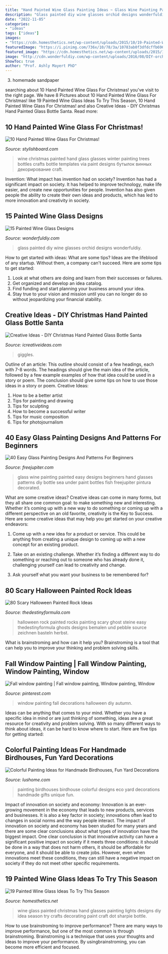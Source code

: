 ```yaml
---
title: "Hand Painted Wine Glass Painting Ideas ~ Glass Wine Painting Painted Easy Designs Beginners Hand Glasses Patterns Diy Bottle Sea Under Paint Bottles Fish Freejupiter Pintura Decorated"
description: "Glass painted diy wine glasses orchid designs wonderfuldiy"
date: "2022-11-05"
categories:
- "ideas"
tags: ["ideas"]
images:
- "https://cdn.homesthetics.net/wp-content/uploads/2015/10/19-Painted-Wine-Glass-Idea-To-Try-This-Season-2.jpg"
featuredImage: "https://i.pinimg.com/736x/10/78/3a/10783ab0f3dfdcffb696f300fdb18a21.jpg"
featured_image: "https://cdn.homesthetics.net/wp-content/uploads/2015/10/19-Painted-Wine-Glass-Idea-To-Try-This-Season-2.jpg"
image: "http://cdn.wonderfuldiy.com/wp-content/uploads/2016/08/DIY-orchid-painted-glass.jpg"
ShowToc: true
author: "Prof. Ashly Mayert PhD"
---
```



3. homemade sandpaper

	

		
searching about 10 Hand Painted Wine Glass For Christmas! you've visit to the right page. We have 8 Pictures about 10 Hand Painted Wine Glass For Christmas! like 19 Painted Wine Glass Ideas To Try This Season, 10 Hand Painted Wine Glass For Christmas! and also Creative Ideas - DIY Christmas Hand Painted Glass Bottle Santa. Read more:
		
    
## 10 Hand Painted Wine Glass For Christmas!

<img loading=lazy src="http://www.stylishboard.com/wp-content/uploads/2014/12/9.jpg" onerror="this.onerror=null;this.src='https://tse3.mm.bing.net/th?id=OIP.2oCzwJLNf5Mep0g0GfVG9AHaJu&amp;pid=15.1';" alt="10 Hand Painted Wine Glass For Christmas!">

_Source: stylishboard.com_

>wine christmas painted hand glass glasses winter painting trees bottles crafts bottle templates via paint designs бутылок винных декорирование craft. 

	

Invention: What impact has invention had on society?
Invention has had a significant impact on society. It has helped to improve technology, make life easier, and create new opportunities for people. Invention has also given people the ability to create their own ideas and products, which has led to more innovation and creativity in society.

    
## 15 Painted Wine Glass Designs

<img loading=lazy src="http://cdn.wonderfuldiy.com/wp-content/uploads/2016/08/DIY-orchid-painted-glass.jpg" onerror="this.onerror=null;this.src='https://tse3.mm.bing.net/th?id=OIP.Xxane2xQAmAvL0a7rMEfSAHaJ4&amp;pid=15.1';" alt="15 Painted Wine Glass Designs">

_Source: wonderfuldiy.com_

>glass painted diy wine glasses orchid designs wonderfuldiy. 

	

How to get started with ideas: What are some tips?
Ideas are the lifeblood of any startup. Without them, a company can't succeed. Here are some tips to get started:
1. Look at what others are doing and learn from their successes or failures.
2. Get organized and develop an idea catalog. 
3. Find funding and start planning your business around your idea.  
4. Stay true to your vision and mission until you can no longer do so without jeopardizing your financial stability.

    
## Creative Ideas - DIY Christmas Hand Painted Glass Bottle Santa

<img loading=lazy src="https://www.icreativeideas.com/wp-content/uploads/2014/12/Creative-Ideas-DIY-Christmas-Hand-Painted-Glass-Bottle-Santa-3.jpg" onerror="this.onerror=null;this.src='https://tse3.mm.bing.net/th?id=OIP.14uCXHfLG8QuTLHVqLp7CwHaKA&amp;pid=15.1';" alt="Creative Ideas - DIY Christmas Hand Painted Glass Bottle Santa">

_Source: icreativeideas.com_

>giggles. 

	

Outline of an article: This outline should consist of a few headings, each with 7-8 words. The headings should give the main idea of the article, followed by a few example examples of how that idea could be used in a story or poem. The conclusion should give some tips on how to use those ideas in a story or poem.
Creative Ideas:

1. How to be a better artist 
2. Tips for painting and drawing 
3. Tips for sculpting 
4. How to become a successful writer 
5. Tips for music composition 
6. Tips for photojournalism 

    
## 40 Easy Glass Painting Designs And Patterns For Beginners

<img loading=lazy src="http://www.freejupiter.com/wp-content/uploads/2018/01/Easy-glass-painting-designs-and-patterns-for-beginners-3-1.jpg" onerror="this.onerror=null;this.src='https://tse2.mm.bing.net/th?id=OIP.luTuDHxBXT7pKlvpp62PuQHaLH&amp;pid=15.1';" alt="40 Easy Glass Painting Designs And Patterns For Beginners">

_Source: freejupiter.com_

>glass wine painting painted easy designs beginners hand glasses patterns diy bottle sea under paint bottles fish freejupiter pintura decorated. 

	

What are some creative ideas?
Creative ideas can come in many forms, but they all share one common goal: to make something new and interesting. Whether it’s coming up with a new way to do something or coming up with a different perspective on an old favorite, creativity is the Key to Success. Here are some creative ideas that may help you get started on your creative endeavors: 
1. Come up with a new idea for a product or service. This could be anything from creating a unique design to coming up with a new concept for an existing product.

2. Take on an existing challenge. Whether it’s finding a different way to do something or reaching out to someone who has already done it, challenging yourself can lead to creativity and change.

3. Ask yourself what you want your business to be remembered for?

    
## 80 Scary Halloween Painted Rock Ideas

<img loading=lazy src="http://thedestinyformula.com/wp-content/uploads/2019/01/fdc206293d010bc5d41acfc49b66dd2b.jpg" onerror="this.onerror=null;this.src='https://tse1.mm.bing.net/th?id=OIP.bSeoUYmx8tfwP_OcuA_17QHaJ4&amp;pid=15.1';" alt="80 Scary Halloween Painted Rock Ideas">

_Source: thedestinyformula.com_

>halloween rock painted rocks painting scary ghost steine easy thedestinyformula ghosts designs bemalen und pebble source zeichnen basteln herbst. 

	

What is brainstroming and how can it help you?
Brainstroming is a tool that can help you to improve your thinking and problem solving skills.

    
## Fall Window Painting | Fall Window Painting, Window Painting, Window

<img loading=lazy src="https://i.pinimg.com/736x/10/78/3a/10783ab0f3dfdcffb696f300fdb18a21.jpg" onerror="this.onerror=null;this.src='https://tse2.mm.bing.net/th?id=OIP.TK5z6CPLT_DmyZlWOIYm1wHaNK&amp;pid=15.1';" alt="Fall window painting | Fall window painting, Window painting, Window">

_Source: pinterest.com_

>window painting fall decorations halloween diy autumn. 

	

Ideas can be anything that comes to your mind. Whether you have a specific idea in mind or are just thinking of something, ideas are a great resource for creativity and problem solving. With so many different ways to think about ideas, it can be hard to know where to start. Here are five tips for getting started: 

    
## Colorful Painting Ideas For Handmade Birdhouses, Fun Yard Decorations

<img loading=lazy src="https://www.lushome.com/wp-content/uploads/2018/12/painting-ideas-birdhouse-designs-14.jpg" onerror="this.onerror=null;this.src='https://tse3.mm.bing.net/th?id=OIP.7Y6kRuFpPkgMGzqNyCS_yAHaJ3&amp;pid=15.1';" alt="Colorful Painting Ideas for Handmade Birdhouses, Fun Yard Decorations">

_Source: lushome.com_

>painting birdhouses birdhouse colorful designs eco yard decorations handmade gifts unique fun. 

	

Impact of innovation on society and economy:
Innovation is an ever-growing movement in the economy that leads to new products, services and businesses. It is also a key factor in society; innovations often lead to changes in social norms and the way people interact. The impact of innovation on society and economy has been studied for many years and there are some clear conclusions about what types of innovation have the biggest impact. 
One clear conclusion is that innovative activity can have a significant positive impact on society if it meets three conditions: it should be done in a way that does not harm others, it should be affordable for everyone, and it should be able to create jobs. However, even when innovations meet these conditions, they can still have a negative impact on society if they do not meet other specific requirements.

    
## 19 Painted Wine Glass Ideas To Try This Season

<img loading=lazy src="https://cdn.homesthetics.net/wp-content/uploads/2015/10/19-Painted-Wine-Glass-Idea-To-Try-This-Season-2.jpg" onerror="this.onerror=null;this.src='https://tse1.mm.bing.net/th?id=OIP.Uad4Ck51TwettyqZlNN1QgHaLJ&amp;pid=15.1';" alt="19 Painted Wine Glass Ideas To Try This Season">

_Source: homesthetics.net_

>wine glass painted christmas hand glasses painting lights designs diy idea season try crafts decorating paint craft dot sharpie bottle. 

	

How to use brainstroming to improve performance?
There are many ways to improve performance, but one of the most common is through brainstroming. Brainstroming is a technique that uses your thoughts and ideas to improve your performance. By usingbrainstroming, you can become more efficient and focused.

